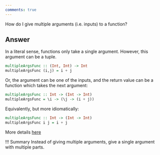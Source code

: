 ```yaml
---
comments: true
---
```


How do I give multiple arguments (i.e. inputs) to a function?

## Answer

In a literal sense, functions only take a single argument. However, this argument can be a tuple. 

```hs
multipleArgsFunc :: (Int, Int) -> Int
multipleArgsFunc (i,j) = i + j 
```


Or, the argument can be one of the inputs, and the return value can be a function which takes the next argument:

```hs
multipleArgsFunc :: Int -> (Int -> Int)
multipleArgsFunc = \i -> (\j -> (i + j))
```

Equivalently, but more idiomatically:

```hs
multipleArgsFunc :: Int -> (Int -> Int)
multipleArgsFunc i j = i + j
```

More details [here](/basics/functions/#Currying)

!!! Summary
    Instead of giving multiple arguments, give a single argument with multiple parts.